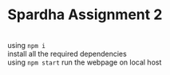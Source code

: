 # Spardha Assignment 2




<br/> using `npm i` <br/>install all the required dependencies<br/>using `npm start` run the webpage on local host 
